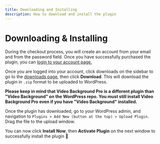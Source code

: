 ```yaml
---
title: Downloading and Installing
description: How to download and install the plugin
---
```


# Downloading & Installing

During the checkout process, you will create an account from your email and from the password field. Once you have successfully purchased the plugin, you can [login to your account page.](https://pushlabs.co/my-account/my-api-downloads/)

Once you are logged into your account, click downloads on the sidebar to go to the [downloads page](https://pushlabs.co/my-account/my-api-downloads/), then click **Download**. This will download the plugin in `.zip` format to be uploaded to WordPress.

**Please keep in mind that Video Background Pro is a different plugin than "Video Background" on the WordPress repo. You must still install Video Background Pro even if you have "Video Background" installed.**

Once the plugin has downloaded, go to your WordPress admin, and navigation to `Plugins > Add New (button at the top) > Upload Plugin`. Drag the file to the upload window.

You can now click **Install Now**, then **Activate Plugin** on the next window to successfully install the plugin 🥳

